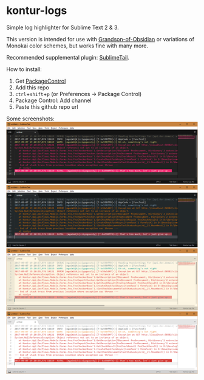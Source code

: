 kontur-logs
===========

Simple log highlighter for Sublime Text 2 & 3.

This version is intended for use with [Grandson-of-Obsidian](../../../../jfromaniello/Grandson-of-Obsidian) or variations of Monokai color schemes, but works fine with many more.

Recommended supplemental plugin: [SublimeTail](../../../../vifo/SublimeTail/tree/devel).

How to install:
1. Get [PackageControl](https://packagecontrol.io/installation)
2. Add this repo
  1. `ctrl`+`shift`+`p` (or Preferences → Package Control)
  2. Package Control: Add channel
  3. Paste this github repo url

Some screenshots:
![Monokai Extended](./screenshots/monokai_extended.png?raw=true)
![Grandson of Obsidian](./screenshots/grandson_of_obsidian.png?raw=true)
![Solarized Light](./screenshots/solarized_light.png?raw=true)
![Sizteen](./screenshots/sixteen.png?raw=true)
